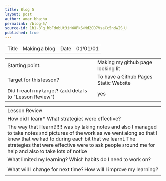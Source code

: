 ```yaml
---
title: Blog 5
layout: post
author: amar.bhachu
permalink: /blog-5/
source-id: 1h1-8Fq_hbFdobUt3inWOPkSNNd2CD7VsaCc5ndwIS_U
published: true
---
```

<table>
  <tr>
    <td>Title</td>
    <td>Making a blog</td>
    <td>Date</td>
    <td>01/01/01</td>
  </tr>
</table>


<table>
  <tr>
    <td>Starting point:</td>
    <td>Making my github page looking lit</td>
  </tr>
  <tr>
    <td>Target for this lesson?</td>
    <td>To have a Github Pages Static Website</td>
  </tr>
  <tr>
    <td>Did I reach my target? 
(add details to "Lesson Review")</td>
    <td> yes</td>
  </tr>
</table>


<table>
  <tr>
    <td>Lesson Review</td>
  </tr>
  <tr>
    <td>How did I learn* What strategies were effective? </td>
  </tr>
  <tr>
    <td>The way that I learnt!!!!! was by taking notes and also I managed to take notes and pictures of the work as we went along so that I knew that we had to during each bit that we learnt. The strategies that were effective were to ask people around me for help and also to take lots of notice</td>
  </tr>
  <tr>
    <td>What limited my learning? Which habits do I need to work on? </td>
  </tr>
  <tr>
    <td></td>
  </tr>
  <tr>
    <td>What will I change for next time? How will I improve my learning?</td>
  </tr>
  <tr>
    <td></td>
  </tr>
</table>


